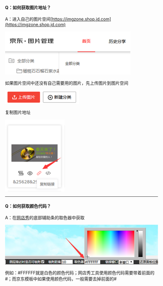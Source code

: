 #### Q：如何获取图片地址？

A：进入自己的图片空间[https://imgzone.shop.jd.com](https://imgzone.shop.jd.com)

![](/assets/imo06t.png)

如果图片空间中还没有自己需要用的图片，先上传图片到图片空间

![](/assets/imfdl0t.png)

复制图片地址

![](/assets/ifl2rt.png)

---

#### Q：如何获取颜色代码？

A：在[网店秀](http://www.wangdianxiu.com/tool/)的底部辅助条的取色器中获取

![](/assets/iTTGGort.png)

例如：\#FFFFFF就是白色的颜色代码；网店秀工具使用颜色代码需要带着前面的\#；而京东模板中如果使用颜色代码，一般需要去掉前面的\#

